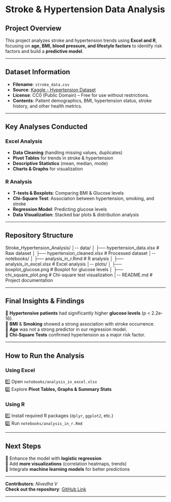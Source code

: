 # Stroke & Hypertension Data Analysis

## Project Overview  
This project analyzes stroke and hypertension trends using **Excel and R**, focusing on **age, BMI, blood pressure, and lifestyle factors** to identify risk factors and build a **predictive model**.

---

## Dataset Information  
- **Filename**: `stroke_data.csv`  
- **Source**: [Kaggle - Hypertension Dataset](https://www.kaggle.com/)  
- **License**: CC0 (Public Domain) – Free for use without restrictions.  
- **Contents**: Patient demographics, BMI, hypertension status, stroke history, and other health metrics.  

---

## Key Analyses Conducted  
### **Excel Analysis**  
- **Data Cleaning** (handling missing values, duplicates)  
- **Pivot Tables** for trends in stroke & hypertension  
- **Descriptive Statistics** (mean, median, mode)  
- **Charts & Graphs** for visualization  

### **R Analysis**  
- **T-tests & Boxplots**: Comparing BMI & Glucose levels  
- **Chi-Square Test**: Association between hypertension, smoking, and stroke  
- **Regression Model**: Predicting glucose levels  
- **Data Visualization**: Stacked bar plots & distribution analysis  

---

## Repository Structure  
Stroke_Hypertension_Analysis/
│-- data/
│   ├── hypertension_data.xlsx        # Raw dataset
│   ├── hypertension_cleaned.xlsx     # Processed dataset
│-- notebooks/
│   ├── analysis_in_r.Rmd             # R analysis
│   ├── analysis_in_excel.xlsx        # Excel analysis
│-- plots/
│   ├── boxplot_glucose.png           # Boxplot for glucose levels
│   ├── chi_square_plot.png           # Chi-square test visualization
│-- README.md                         # Project documentation


---

## **Final Insights & Findings**  
🔹 **Hypertensive patients** had significantly higher **glucose levels** (p < 2.2e-16).  
🔹 **BMI** & **Smoking** showed a strong association with stroke occurrence.  
🔹 **Age** was not a strong predictor in our regression model.  
🔹 **Chi-Square Tests** confirmed hypertension as a major risk factor.  

---

##  **How to Run the Analysis**  

### **Using Excel**  
1️⃣ Open `notebooks/analysis_in_excel.xlsx`  
2️⃣ Explore **Pivot Tables, Graphs & Summary Stats**  

### **Using R**  
1️⃣ Install required R packages (`dplyr`, `ggplot2`, etc.)  
2️⃣ Run `notebooks/analysis_in_r.Rmd`  

---

##  **Next Steps**  
🔹 Enhance the model with **logistic regression**  
🔹 Add **more visualizations** (correlation heatmaps, trends)  
🔹 Integrate **machine learning models** for better predictions  

---

 **Contributors**: *Nivedha V*  
 **Check out the repository**: [GitHub Link](https://github.com/N-ivedha/Stroke_hypertension_analysis)  

---

 





